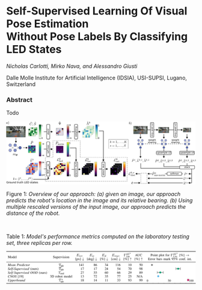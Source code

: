 # Self-Supervised Learning Of Visual Pose Estimation <br> Without Pose Labels By Classifying LED States

*Nicholas Carlotti, Mirko Nava, and Alessandro Giusti*

Dalle Molle Institute for Artificial Intelligence (IDSIA), USI-SUPSI, Lugano, Switzerland

### Abstract

Todo

<img src="https://github.com/idsia-robotics/ssl-pose-estimation-without-pose-labels/blob/main/image/approach-ssl-pose-estimation-without-pose-labels.svg" width="900" alt="Self-supervised pose estimation without pose labels approach" />

Figure 1: *Overview of our approach: (a) given an image, our approach predicts the robot's location in the image and its relative bearing. (b) Using multiple
rescaled versions of the input image, our approach predicts the distance of the robot.*

<br>

Table 1: *Model's performance metrics computed on the laboratory testing set, three replicas per row.*

<img src="https://github.com/idsia-robotics/ssl-pose-estimation-without-pose-labels/blob/main/image/table-ssl-pose-estimation-without-pose-labels.svg" width="900" alt="Self-supervised pose estimation without pose labels performance" />

<!-- WARNING: WHAT IS WRITTEN BELOW IS JUST A PLACEHOLDER FROM PAST WORK WHICH NEEDS TO BE UPDATED, PLEASE IGNORE

### Bibtex

```properties
@article{nava2024self,
  author={Nava, Mirko and Carlotti, Nicholas and Crupi, Luca and Palossi, Daniele and Giusti, Alessandro},
  journal={IEEE Robotics and Automation Letters}, 
  title={Self-Supervised Learning of Visual Robot Localization Using LED State Prediction as a Pretext Task}, 
  year={2024},
  volume={9},
  number={4},
  pages={3363-3370},
  doi={10.1109/LRA.2024.3365973},
}
```

### Video

[![Self-Supervised Learning of Visual Robot Localization Using Prediction of LEDs States as a Pretext Task](https://github.com/idsia-robotics/leds-as-pretext/blob/main/img/led_pretext_video_preview.gif)](https://github.com/idsia-robotics/leds-as-pretext/blob/main/img/led_pretext_video.mp4?raw=true)

### Code

The codebase for the approach is avaliable [here](https://github.com/idsia-robotics/leds-as-pretext/tree/main/code).

##### Requirements

- Python                       3.8.0
- h5py                         3.8.0
- numpy                        1.23.5
- scipy                        1.10.1
- torch                        1.13.1
- torchinfo                    1.8.0
- torchvision                  0.15.2
- tensorboard                  2.12.3
- torch-tb-profiler            0.4.1
- scikit-image                 0.21.0
- scikit-learn                 1.2.2

##### LED State Prediction Pretext (LED-P)
Our approach trains on samples divided into labeled and unlabeled ones. The training script can be invoked as follows, to train model `model_name` for `epochs` epochs with batch size `batch_size` with a lambda for the position loss (or 1 - lambda for the pretext loss) `lambda_loss_pos`, considering the fraction `fraction_labeled_samples` of the dataset to have labeled samples.
```bash
python train_led_pretext.py -e <epochs> -bs <batch_size> -wpos <lambda_loss_pos> -fpos <fraction_labeled_samples> -n <model_name>
```

__Note:__ The script will store inside the model's folder the tensorboard log containing all training and testing set metrics.

##### Efficient Deep Neural Networks (EDNN)
The procedure to train this model is essentially the same as for __LED-P__. The only difference is that the script for this model supports fine tuning of an available checkpoint.
For example, given a checkpoint from a model with name `pre_trained`, fine tuning a checkpoint can be done as follows:

```bash
python train_ednn.py --pre-trained-name <pre_trained>/checkpoint.tar
```

__Note:__ The script looks for pre-trained models in the `models/` folder.

##### Autoencoding Pretext (AE-P)
The autoencoder training script provides two ways of training the model: *autoencoder mode* and *position mode*.  
In autoencoder mode, the model is trained to learn a hidden representation for the input dataset. No validation is done during this phase. This mode is the default one.  
The position mode is enabled by adding the `--position-mode` flag to the script invocation command.
The common use case for this mode is that of starting from a pre-trained hidden representation and tune it to solve the position task.
The bottleneck size is chosen by the parameter `bottleneck`; the position mode training is started by running:
```bash
python train_autoencoder.py --position-mode --bottleneck-size <bottleneck> --pre-trained-name <hidden_repr>/checkpoint.tar
```

##### Contrastive Language–Image Pre-training (CLIP)
This script requires CLIP to be installed. Refer to the [official installation instructions](https://github.com/openai/CLIP#usage) to obtain it.  
The only parameter of interest for using this script is the `--clip-base-folder` flag, which tells the script where to download the CLIP checkpoint. The path is relative to the shell's current folder. To run the training execute the following:
```bash
python train_clip_head.py --clip-base-folder <./clip>
```
--!>

